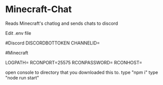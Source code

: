 # Minecraft-Chat
Reads Minecraft's chatlog and sends chats to discord



Edit .env file

#Discord
DISCORDBOTTOKEN
CHANNELID=

#Minecraft

LOGPATH= <PATH TO latest.log>
RCONPORT=25575
RCONPASSWORD=
RCONHOST=


open console to directory that you downloaded this to.
type "npm i"
type "node run start"
